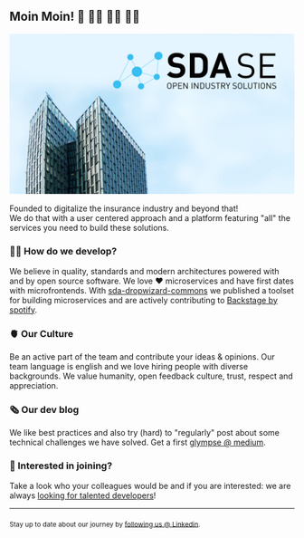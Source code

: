 ## Moin Moin! 👋 👋🏿 👋🏻 👋🏽

![Our SDA SE office](./profile/img/Banner_sdase.jpg?raw=true)

Founded to digitalize the insurance industry and beyond that!  
We do that with a user centered approach and a platform featuring "all" the services you need to build these solutions.



### 🧑‍💻 How do we develop?
We believe in quality, standards and modern architectures powered with and by open source software. We love 
❤️ microservices and have first dates with microfrontends. With [sda-dropwizard-commons](https://github.com/SDA-SE/sda-dropwizard-commons) we published a toolset for building microservices and are actively contributing to [Backstage by spotify](https://github.com/backstage/backstage).  

### 🫀 Our Culture
Be an active part of the team and contribute your ideas & opinions. Our team language is english and we love hiring people with diverse backgrounds.
We value humanity, open feedback culture, trust, respect and appreciation.   

### 🗞️ Our dev blog
We like best practices and also try (hard) to "regularly" post about some technical challenges we have solved. Get a first [glympse @ medium](https://medium.com/sda-se).  

### 👔 Interested in joining? 
Take a look who your colleagues would be and if you are interested: we are always [looking for talented developers](https://myfuture.sda.se/en/)!  

---
<sub> Stay up to date about our journey by [following us @ Linkedin](https://www.linkedin.com/company/sdase/).</sub>
